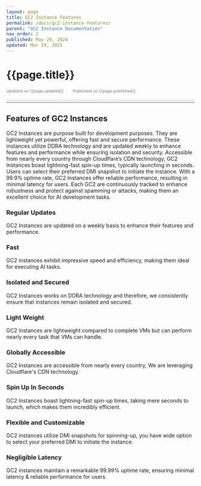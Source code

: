 ```yaml
---
layout: page
title: GC2 Instance Features
permalink: /docs/gc2-instance-features/
parent: "GC2 Instance Documentation"
nav_order: 2
published: May 29, 2024
updated: Mar 29, 2025
---
```


# {{page.title}}

<div style="font-size:0.78em;color: #797878; margin-bottom:1.5em;">
     <span>Updated on {{page.updated}}</span>
    <span style="margin-left:2em;">Published on {{page.published}}</span>
</div>

<hr style="border:none;height:3px;background-color:#e0e0e0;margin:0;">
<hr style="border:none;height:3px;background-color:#bebebe;margin-top:0.2em;margin-bottom:1.5em;">


## Features of GC2 Instances

GC2 Instances are purpose built for development purposes. They are lightweight yet powerful, offering fast and secure performance. These instances utilize DDRA technology and are updated weekly to enhance features and performance while ensuring isolation and security. Accessible from nearly every country through Cloudflare’s CDN technology, GC2 Instances boast lightning-fast spin-up times, typically launching in seconds. Users can select their preferred DMI snapshot to initiate the instance. With a 99.9% uptime rate, GC2 Instances offer reliable performance, resulting in minimal latency for users. Each GC2 are continuously tracked to enhance robustness and protect against spamming or attacks, making them an excellent choice for AI development tasks.

### Regular Updates
GC2 Instances are updated on a weekly basis to enhance their features and performance.

### Fast
GC2 instances exhibit impressive speed and efficiency, making them ideal for executing AI tasks.

### Isolated and Secured
GC2 Instances works on DDRA technology and therefore, we consistently ensure that instances remain isolated and secured.

### Light Weight
GC2 Instances are lightweight compared to complete VMs but can perform nearly every task that VMs can handle.

### Globally Accessible
GC2 Instances are accessible from nearly every country, We are leveraging Cloudflare's CDN technology.

### Spin Up In Seconds
GC2 Instances boast lightning-fast spin-up times, taking mere seconds to launch, which makes them incredibly efficient.

### Flexible and Customizable
GC2 instances utilize DMI snapshots for spinning-up, you have wide option to select your preferred DMI to initiate the instance.

### Negligible Latency
GC2 instances maintain a remarkable 99.99% uptime rate, ensuring minimal latency & reliable performance for users.